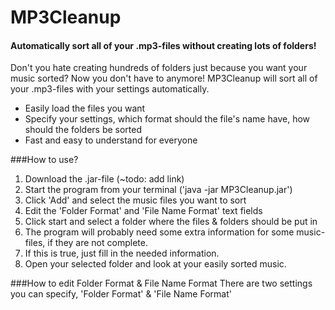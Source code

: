 # MP3Cleanup
#### Automatically sort all of your .mp3-files without creating lots of folders!

Don't you hate creating hundreds of folders just because you want your music sorted? Now you don't have to anymore! MP3Cleanup will sort all of your .mp3-files with your settings automatically.

- Easily load the files you want
- Specify your settings, which format should the file's name have, how should the folders be sorted
- Fast and easy to understand for everyone

###How to use?
1. Download the .jar-file (~todo: add link)
2. Start the program from your terminal ('java -jar MP3Cleanup.jar')
3. Click 'Add' and select the music files you want to sort
4. Edit the 'Folder Format' and 'File Name Format' text fields
5. Click start and select a folder where the files & folders should be put in
  1. The program will probably need some extra information for some music-files, if they are not complete.
  2. If this is true, just fill in the needed information.
6. Open your selected folder and look at your easily sorted music.


###How to edit Folder Format & File Name Format
There are two settings you can specify, 'Folder Format' & 'File Name Format'
